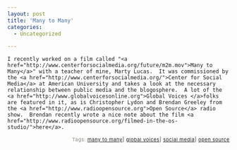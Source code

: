 ```yaml
---
layout: post
title: 'Many to Many'
categories:
  - Uncategorized

---
```



    I recently worked on a film called "<a href="http://www.centerforsocialmedia.org/future/m2m.mov">Many to Many</a>" with a teacher of mine, Marty Lucas.  It was commissioned by the <a href="http://www.centerforsocialmedia.org/">Center for Social Media</a> at American University and takes a look at the necessary relationship between public media and the blogosphere.  A lot of the <a href="http://www.globalvoicesonline.org">Global Voices </a>folks are featured in it, as is Christopher Lydon and Brendan Greeley from the <a href="http://www.radioopensource.org">Open Source</a> radio show.  Brendan recently wrote a nice note about the film <a href="http://www.radioopensource.org/filmed-in-the-os-studio/">here</a>.


<p style="text-align:right;font-size:11px;letter-spacing:.05em;color:#808979;">Tags: <a href="http://www.technorati.com/tag/many%20to%20many" rel="tag">many to many</a><strong>|</strong> <a href="http://www.technorati.com/tag/global%20voices" rel="tag">global voices</a><strong>|</strong> <a href="http://www.technorati.com/tag/social%20media" rel="tag">social media</a><strong>|</strong> <a href="http://www.technorati.com/tag/open%20source" rel="tag">open source </a></p>

  
